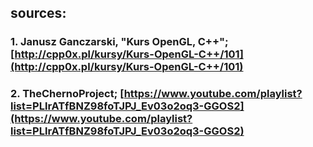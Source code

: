 ## sources:
### 1. Janusz Ganczarski, "Kurs OpenGL, C++"; [http://cpp0x.pl/kursy/Kurs-OpenGL-C++/101](http://cpp0x.pl/kursy/Kurs-OpenGL-C++/101)
### 2. TheChernoProject; [https://www.youtube.com/playlist?list=PLlrATfBNZ98foTJPJ_Ev03o2oq3-GGOS2](https://www.youtube.com/playlist?list=PLlrATfBNZ98foTJPJ_Ev03o2oq3-GGOS2)